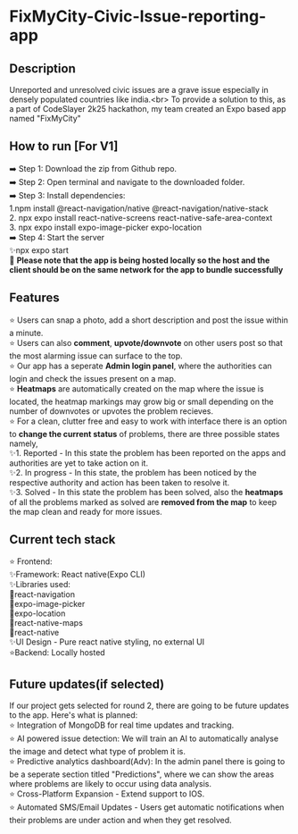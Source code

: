 # FixMyCity-Civic-Issue-reporting-app
## Description<br>
Unreported and unresolved civic issues are a grave issue especially in densely populated countries like india.&lt;br>
To provide a solution to this, as a part of CodeSlayer 2k25 hackathon, my team created an Expo based app named "FixMyCity"<br>
## How to run [For V1] <br>
➡️ Step 1: Download the zip from Github repo.<br>
➡️ Step 2: Open terminal and navigate to the downloaded folder.<br>
➡️ Step 3: Install dependencies:<br>1.npm install @react-navigation/native @react-navigation/native-stack<br>2. npx expo install react-native-screens react-native-safe-area-context<br>3. npx expo install expo-image-picker expo-location<br>
➡️ Step 4: Start the server<br>✨npx expo start<br>
🛑 **Please note that the app is being hosted locally so the host and the client should be on the same network for the app to bundle successfully**
## Features<br>
⭐ Users can snap a photo, add a short description and post the issue within a minute.<br>
⭐ Users can also **comment**, **upvote/downvote** on other users post so that the most alarming issue can surface to the top.<br>
⭐ Our app has a seperate **Admin login panel**, where the authorities can login and check the issues present on a map.<br>
⭐ **Heatmaps** are automatically created on the map where the issue is located, the heatmap markings may grow big or small depending on the number of downvotes or upvotes the problem recieves.<br>
⭐ For a clean, clutter free and easy to work with interface there is an option to **change the current status** of problems, there are three possible states namely, <br>✨1. Reported - In this state the problem has been reported on the apps and authorities are yet to take action on it.<br>✨2. In progress - In this state, the problem has been noticed by the respective authority and action has been taken to resolve it.<br>✨3. Solved - In this state the problem has been solved, also the **heatmaps** of all the problems marked as solved are **removed from the map** to keep the map clean and ready for more issues.<br>
## Current tech stack<br>
⭐ Frontend:<br>  ✨Framework: React native(Expo CLI)<br>  ✨Libraries used:<br>   💫react-navigation<br>   💫expo-image-picker<br>   💫expo-location<br>   💫react-native-maps<br>   💫react-native<br>  ✨UI Design - Pure react native styling, no external UI<br>⭐Backend: Locally hosted
## Future updates(if selected)<br>
If our project gets selected for round 2, there are going to be future updates to the app. Here's what is planned:<br>
⭐ Integration of MongoDB for real time updates and tracking.<br>
⭐ AI powered issue detection: We will train an AI to automatically analyse the image and detect what type of problem it is.<br>
⭐ Predictive analytics dashboard(Adv): In the admin panel there is going to be a seperate section titled "Predictions", where we can show the areas where problems are likely to occur using data analysis.<br>
⭐ Cross-Platform Expansion - Extend support to IOS.<br>
⭐ Automated SMS/Email Updates - Users get automatic notifications when their problems are under action and when they get resolved.
